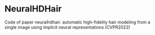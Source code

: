 # NeuralHDHair
Code of paper neuralhdhair: automatic high-fidelity hair modeling from a single image using implicit neural representations (CVPR2022)
